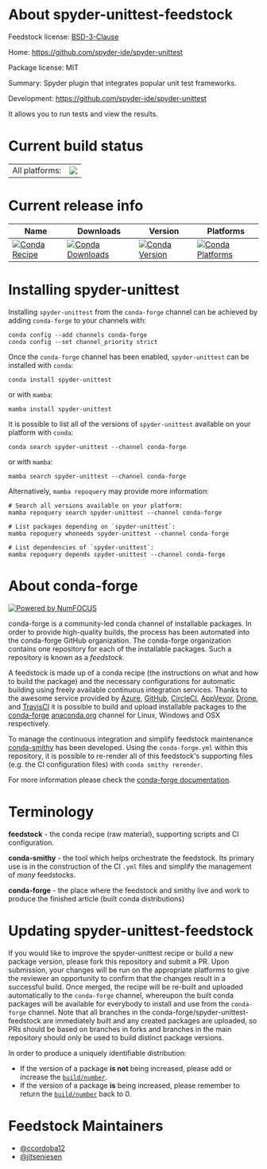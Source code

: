 About spyder-unittest-feedstock
===============================

Feedstock license: [BSD-3-Clause](https://github.com/conda-forge/spyder-unittest-feedstock/blob/main/LICENSE.txt)

Home: https://github.com/spyder-ide/spyder-unittest

Package license: MIT

Summary: Spyder plugin that integrates popular unit test frameworks.

Development: https://github.com/spyder-ide/spyder-unittest

It allows you to run tests and view the results.


Current build status
====================


<table><tr><td>All platforms:</td>
    <td>
      <a href="https://dev.azure.com/conda-forge/feedstock-builds/_build/latest?definitionId=3596&branchName=main">
        <img src="https://dev.azure.com/conda-forge/feedstock-builds/_apis/build/status/spyder-unittest-feedstock?branchName=main">
      </a>
    </td>
  </tr>
</table>

Current release info
====================

| Name | Downloads | Version | Platforms |
| --- | --- | --- | --- |
| [![Conda Recipe](https://img.shields.io/badge/recipe-spyder--unittest-green.svg)](https://anaconda.org/conda-forge/spyder-unittest) | [![Conda Downloads](https://img.shields.io/conda/dn/conda-forge/spyder-unittest.svg)](https://anaconda.org/conda-forge/spyder-unittest) | [![Conda Version](https://img.shields.io/conda/vn/conda-forge/spyder-unittest.svg)](https://anaconda.org/conda-forge/spyder-unittest) | [![Conda Platforms](https://img.shields.io/conda/pn/conda-forge/spyder-unittest.svg)](https://anaconda.org/conda-forge/spyder-unittest) |

Installing spyder-unittest
==========================

Installing `spyder-unittest` from the `conda-forge` channel can be achieved by adding `conda-forge` to your channels with:

```
conda config --add channels conda-forge
conda config --set channel_priority strict
```

Once the `conda-forge` channel has been enabled, `spyder-unittest` can be installed with `conda`:

```
conda install spyder-unittest
```

or with `mamba`:

```
mamba install spyder-unittest
```

It is possible to list all of the versions of `spyder-unittest` available on your platform with `conda`:

```
conda search spyder-unittest --channel conda-forge
```

or with `mamba`:

```
mamba search spyder-unittest --channel conda-forge
```

Alternatively, `mamba repoquery` may provide more information:

```
# Search all versions available on your platform:
mamba repoquery search spyder-unittest --channel conda-forge

# List packages depending on `spyder-unittest`:
mamba repoquery whoneeds spyder-unittest --channel conda-forge

# List dependencies of `spyder-unittest`:
mamba repoquery depends spyder-unittest --channel conda-forge
```


About conda-forge
=================

[![Powered by
NumFOCUS](https://img.shields.io/badge/powered%20by-NumFOCUS-orange.svg?style=flat&colorA=E1523D&colorB=007D8A)](https://numfocus.org)

conda-forge is a community-led conda channel of installable packages.
In order to provide high-quality builds, the process has been automated into the
conda-forge GitHub organization. The conda-forge organization contains one repository
for each of the installable packages. Such a repository is known as a *feedstock*.

A feedstock is made up of a conda recipe (the instructions on what and how to build
the package) and the necessary configurations for automatic building using freely
available continuous integration services. Thanks to the awesome service provided by
[Azure](https://azure.microsoft.com/en-us/services/devops/), [GitHub](https://github.com/),
[CircleCI](https://circleci.com/), [AppVeyor](https://www.appveyor.com/),
[Drone](https://cloud.drone.io/welcome), and [TravisCI](https://travis-ci.com/)
it is possible to build and upload installable packages to the
[conda-forge](https://anaconda.org/conda-forge) [anaconda.org](https://anaconda.org/)
channel for Linux, Windows and OSX respectively.

To manage the continuous integration and simplify feedstock maintenance
[conda-smithy](https://github.com/conda-forge/conda-smithy) has been developed.
Using the ``conda-forge.yml`` within this repository, it is possible to re-render all of
this feedstock's supporting files (e.g. the CI configuration files) with ``conda smithy rerender``.

For more information please check the [conda-forge documentation](https://conda-forge.org/docs/).

Terminology
===========

**feedstock** - the conda recipe (raw material), supporting scripts and CI configuration.

**conda-smithy** - the tool which helps orchestrate the feedstock.
                   Its primary use is in the construction of the CI ``.yml`` files
                   and simplify the management of *many* feedstocks.

**conda-forge** - the place where the feedstock and smithy live and work to
                  produce the finished article (built conda distributions)


Updating spyder-unittest-feedstock
==================================

If you would like to improve the spyder-unittest recipe or build a new
package version, please fork this repository and submit a PR. Upon submission,
your changes will be run on the appropriate platforms to give the reviewer an
opportunity to confirm that the changes result in a successful build. Once
merged, the recipe will be re-built and uploaded automatically to the
`conda-forge` channel, whereupon the built conda packages will be available for
everybody to install and use from the `conda-forge` channel.
Note that all branches in the conda-forge/spyder-unittest-feedstock are
immediately built and any created packages are uploaded, so PRs should be based
on branches in forks and branches in the main repository should only be used to
build distinct package versions.

In order to produce a uniquely identifiable distribution:
 * If the version of a package **is not** being increased, please add or increase
   the [``build/number``](https://docs.conda.io/projects/conda-build/en/latest/resources/define-metadata.html#build-number-and-string).
 * If the version of a package **is** being increased, please remember to return
   the [``build/number``](https://docs.conda.io/projects/conda-build/en/latest/resources/define-metadata.html#build-number-and-string)
   back to 0.

Feedstock Maintainers
=====================

* [@ccordoba12](https://github.com/ccordoba12/)
* [@jitseniesen](https://github.com/jitseniesen/)

